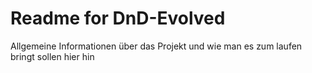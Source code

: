 # Readme for DnD-Evolved
Allgemeine Informationen über das Projekt und wie man es zum laufen bringt sollen hier hin
